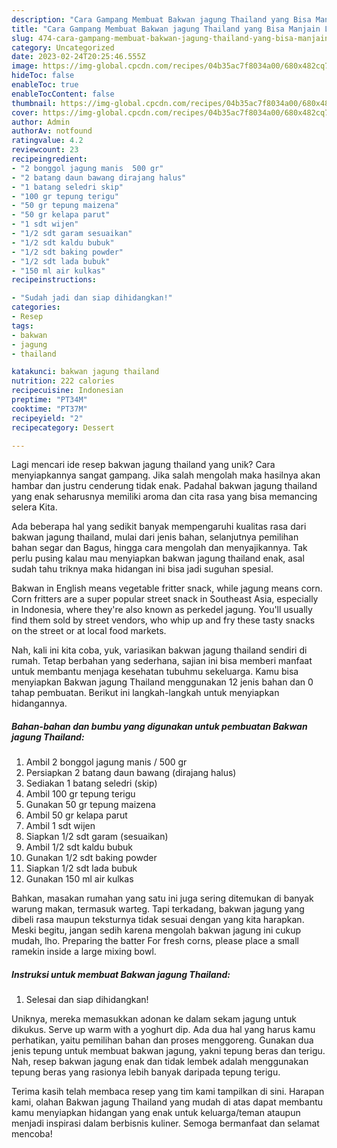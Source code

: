 ```yaml
---
description: "Cara Gampang Membuat Bakwan jagung Thailand yang Bisa Manjain Lidah"
title: "Cara Gampang Membuat Bakwan jagung Thailand yang Bisa Manjain Lidah"
slug: 474-cara-gampang-membuat-bakwan-jagung-thailand-yang-bisa-manjain-lidah
category: Uncategorized
date: 2023-02-24T20:25:46.555Z
image: https://img-global.cpcdn.com/recipes/04b35ac7f8034a00/680x482cq70/bakwan-jagung-thailand-foto-resep-utama.jpg
hideToc: false
enableToc: true
enableTocContent: false
thumbnail: https://img-global.cpcdn.com/recipes/04b35ac7f8034a00/680x482cq70/bakwan-jagung-thailand-foto-resep-utama.jpg
cover: https://img-global.cpcdn.com/recipes/04b35ac7f8034a00/680x482cq70/bakwan-jagung-thailand-foto-resep-utama.jpg
author: Admin
authorAv: notfound
ratingvalue: 4.2
reviewcount: 23
recipeingredient:
- "2 bonggol jagung manis  500 gr"
- "2 batang daun bawang dirajang halus"
- "1 batang seledri skip"
- "100 gr tepung terigu"
- "50 gr tepung maizena"
- "50 gr kelapa parut"
- "1 sdt wijen"
- "1/2 sdt garam sesuaikan"
- "1/2 sdt kaldu bubuk"
- "1/2 sdt baking powder"
- "1/2 sdt lada bubuk"
- "150 ml air kulkas"
recipeinstructions:

- "Sudah jadi dan siap dihidangkan!"
categories:
- Resep
tags:
- bakwan
- jagung
- thailand

katakunci: bakwan jagung thailand 
nutrition: 222 calories
recipecuisine: Indonesian
preptime: "PT34M"
cooktime: "PT37M"
recipeyield: "2"
recipecategory: Dessert

---
```





Lagi mencari ide resep bakwan jagung thailand yang unik? Cara menyiapkannya sangat gampang. Jika salah mengolah maka hasilnya akan hambar dan justru cenderung tidak enak. Padahal bakwan jagung thailand yang enak seharusnya memiliki aroma dan cita rasa yang bisa memancing selera Kita.





Ada beberapa hal yang sedikit banyak mempengaruhi kualitas rasa dari bakwan jagung thailand, mulai dari jenis bahan, selanjutnya pemilihan bahan segar dan Bagus, hingga cara mengolah dan menyajikannya. Tak perlu pusing kalau mau menyiapkan bakwan jagung thailand enak,      asal sudah tahu triknya maka hidangan ini bisa jadi suguhan spesial.














Bakwan in English means vegetable fritter snack, while jagung means corn. Corn fritters are a super popular street snack in Southeast Asia, especially in Indonesia, where they&#39;re also known as perkedel jagung. You&#39;ll usually find them sold by street vendors, who whip up and fry these tasty snacks on the street or at local food markets.






Nah, kali ini kita coba, yuk, variasikan bakwan jagung thailand sendiri di rumah. Tetap berbahan yang sederhana, sajian ini bisa memberi manfaat untuk membantu menjaga kesehatan tubuhmu sekeluarga. Kamu bisa menyiapkan Bakwan jagung Thailand menggunakan 12 jenis bahan dan 0 tahap pembuatan. Berikut ini langkah-langkah untuk menyiapkan hidangannya.

<!--inarticleads1-->

##### Bahan-bahan dan bumbu yang digunakan untuk pembuatan Bakwan jagung Thailand:

1. Ambil 2 bonggol jagung manis / 500 gr
1. Persiapkan 2 batang daun bawang (dirajang halus)
1. Sediakan 1 batang seledri (skip)
1. Ambil 100 gr tepung terigu
1. Gunakan 50 gr tepung maizena
1. Ambil 50 gr kelapa parut
1. Ambil 1 sdt wijen
1. Siapkan 1/2 sdt garam (sesuaikan)
1. Ambil 1/2 sdt kaldu bubuk
1. Gunakan 1/2 sdt baking powder
1. Siapkan 1/2 sdt lada bubuk
1. Gunakan 150 ml air kulkas


Bahkan, masakan rumahan yang satu ini juga sering ditemukan di banyak warung makan, termasuk warteg. Tapi terkadang, bakwan jagung yang dibeli rasa maupun teksturnya tidak sesuai dengan yang kita harapkan. Meski begitu, jangan sedih karena mengolah bakwan jagung ini cukup mudah, lho. Preparing the batter For fresh corns, please place a small ramekin inside a large mixing bowl. 

<!--inarticleads2-->

##### Instruksi untuk membuat Bakwan jagung Thailand:


1. Selesai dan siap dihidangkan!

Uniknya, mereka memasukkan adonan ke dalam sekam jagung untuk dikukus. Serve up warm with a yoghurt dip. Ada dua hal yang harus kamu perhatikan, yaitu pemilihan bahan dan proses menggoreng. Gunakan dua jenis tepung untuk membuat bakwan jagung, yakni tepung beras dan terigu. Nah, resep bakwan jagung enak dan tidak lembek adalah menggunakan tepung beras yang rasionya lebih banyak daripada tepung terigu. 

Terima kasih telah membaca resep yang tim kami tampilkan di sini. Harapan kami, olahan Bakwan jagung Thailand yang mudah di atas dapat membantu kamu menyiapkan hidangan yang enak untuk keluarga/teman ataupun menjadi inspirasi dalam berbisnis kuliner. Semoga bermanfaat dan selamat mencoba!
